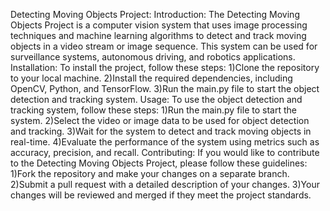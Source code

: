  Detecting Moving Objects Project:
 Introduction:
The Detecting Moving Objects Project is a computer vision system that uses image processing techniques and machine learning algorithms to detect and track moving objects in a video stream or image sequence. This system can be used for surveillance systems, autonomous driving, and robotics applications.
Installation:
To install the project, follow these steps:
1)Clone the repository to your local machine.
2)Install the required dependencies, including OpenCV, Python, and TensorFlow.
3)Run the main.py file to start the object detection and tracking system.
Usage:
To use the object detection and tracking system, follow these steps:
1)Run the main.py file to start the system.
2)Select the video or image data to be used for object detection and tracking.
3)Wait for the system to detect and track moving objects in real-time.
4)Evaluate the performance of the system using metrics such as accuracy, precision, and recall.
Contributing:
If you would like to contribute to the Detecting Moving Objects Project, please follow these guidelines:
1)Fork the repository and make your changes on a separate branch.
2)Submit a pull request with a detailed description of your changes.
3)Your changes will be reviewed and merged if they meet the project standards.

